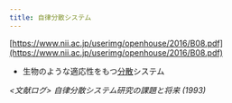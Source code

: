 ```yaml
---
title: 自律分散システム
---
```


[https://www.nii.ac.jp/userimg/openhouse/2016/B08.pdf](https://www.nii.ac.jp/userimg/openhouse/2016/B08.pdf)

* ⽣物のような適応性をもつ[分散](%E5%88%86%E6%95%A3.md)システム

*\<文献ログ> 自律分散システム研究の課題と将来 (1993)*
